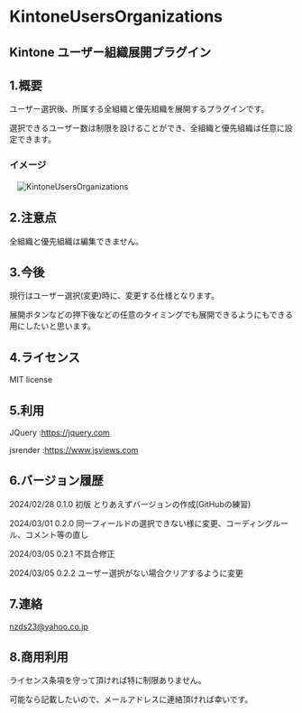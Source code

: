 # KintoneUsersOrganizations

## Kintone ユーザー組織展開プラグイン

## 1.概要

ユーザー選択後、所属する全組織と優先組織を展開するプラグインです。

選択できるユーザー数は制限を設けることができ、全組織と優先組織は任意に設定できます。

### イメージ

　![KintoneUsersOrganizations](https://github.com/noz-23/KintoneUsersOrganizations/assets/160399039/4cfc362c-d78c-40d3-8ecc-2b6be5b60da0)

## 2.注意点

全組織と優先組織は編集できません。

## 3.今後

現行はユーザー選択(変更)時に、変更する仕様となります。

展開ボタンなどの押下後などの任意のタイミングでも展開できるようにもできる用にしたいと思います。

## 4.ライセンス

MIT license

## 5.利用

JQuery   :https://jquery.com

jsrender :https://www.jsviews.com


## 6.バージョン履歴

 2024/02/28 0.1.0 初版 とりあえずバージョンの作成(GitHubの練習)
 
 2024/03/01 0.2.0 同一フィールドの選択できない様に変更、コーディングルール、コメント等の直し

 2024/03/05 0.2.1 不具合修正

 2024/03/05 0.2.2 ユーザー選択がない場合クリアするように変更


## 7.連絡

nzds23@yahoo.co.jp

## 8.商用利用

ライセンス条項を守って頂ければ特に制限ありません。

可能なら記載したいので、メールアドレスに連絡頂ければ幸いです。

